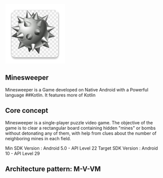<img src="https://github.com/vijimscse/Minesweeper/blob/master/app/src/main/res/mipmap-xxxhdpi/ic_launcher.png" title="Merlin Pilot">

## Minesweeper

Minesweeper is a Game developed on Native Android with a Powerful language ##Kotlin. It features more of Kotlin

## Core concept 
Minesweeper is a single-player puzzle video game. The objective of the game is to clear a rectangular board containing hidden "mines" or bombs without detonating any of them, with help from clues about the number of neighboring mines in each field. 

Min SDK Version : Android 5.0 - API Level 22
Target SDK Version : Android 10 - API Level 29

## Architecture pattern: M-V-VM

